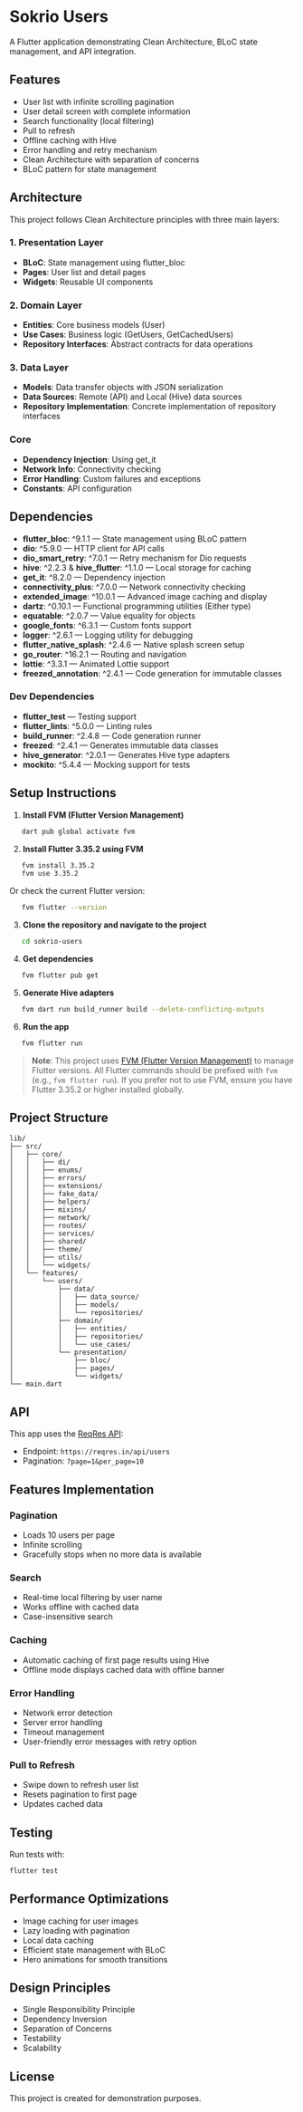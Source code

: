# Sokrio Users

A Flutter application demonstrating Clean Architecture, BLoC state management, and API integration.

## Features

- User list with infinite scrolling pagination
- User detail screen with complete information
- Search functionality (local filtering)
- Pull to refresh
- Offline caching with Hive
- Error handling and retry mechanism
- Clean Architecture with separation of concerns
- BLoC pattern for state management

## Architecture

This project follows Clean Architecture principles with three main layers:

### 1. Presentation Layer
- **BLoC**: State management using flutter_bloc
- **Pages**: User list and detail pages
- **Widgets**: Reusable UI components

### 2. Domain Layer
- **Entities**: Core business models (User)
- **Use Cases**: Business logic (GetUsers, GetCachedUsers)
- **Repository Interfaces**: Abstract contracts for data operations

### 3. Data Layer
- **Models**: Data transfer objects with JSON serialization
- **Data Sources**: Remote (API) and Local (Hive) data sources
- **Repository Implementation**: Concrete implementation of repository interfaces

### Core
- **Dependency Injection**: Using get_it
- **Network Info**: Connectivity checking
- **Error Handling**: Custom failures and exceptions
- **Constants**: API configuration

## Dependencies

- **flutter_bloc**: ^9.1.1 — State management using BLoC pattern
- **dio**: ^5.9.0 — HTTP client for API calls
- **dio_smart_retry**: ^7.0.1 — Retry mechanism for Dio requests
- **hive**: ^2.2.3 & **hive_flutter**: ^1.1.0 — Local storage for caching
- **get_it**: ^8.2.0 — Dependency injection
- **connectivity_plus**: ^7.0.0 — Network connectivity checking
- **extended_image**: ^10.0.1 — Advanced image caching and display
- **dartz**: ^0.10.1 — Functional programming utilities (Either type)
- **equatable**: ^2.0.7 — Value equality for objects
- **google_fonts**: ^6.3.1 — Custom fonts support
- **logger**: ^2.6.1 — Logging utility for debugging
- **flutter_native_splash**: ^2.4.6 — Native splash screen setup
- **go_router**: ^16.2.1 — Routing and navigation
- **lottie**: ^3.3.1 — Animated Lottie support
- **freezed_annotation**: ^2.4.1 — Code generation for immutable classes

### Dev Dependencies

- **flutter_test** — Testing support
- **flutter_lints**: ^5.0.0 — Linting rules
- **build_runner**: ^2.4.8 — Code generation runner
- **freezed**: ^2.4.1 — Generates immutable data classes
- **hive_generator**: ^2.0.1 — Generates Hive type adapters
- **mockito**: ^5.4.4 — Mocking support for tests


## Setup Instructions

1. **Install FVM (Flutter Version Management)**
```bash
   dart pub global activate fvm
```

2. **Install Flutter 3.35.2 using FVM**
```bash
   fvm install 3.35.2
   fvm use 3.35.2
```

Or check the current Flutter version:
```bash
   fvm flutter --version
```

3. **Clone the repository and navigate to the project**
```bash
   cd sokrio-users
```

4. **Get dependencies**
```bash
   fvm flutter pub get
```

5. **Generate Hive adapters**
```bash
   fvm dart run build_runner build --delete-conflicting-outputs
```

6. **Run the app**
```bash
   fvm flutter run
```

> **Note**: This project uses [FVM (Flutter Version Management)](https://fvm.app/) to manage Flutter versions. All Flutter commands should be prefixed with `fvm` (e.g., `fvm flutter run`). If you prefer not to use FVM, ensure you have Flutter 3.35.2 or higher installed globally.

## Project Structure
```
lib/
├── src/
│   ├── core/
│   │   ├── di/
│   │   ├── enums/
│   │   ├── errors/
│   │   ├── extensions/
│   │   ├── fake_data/
│   │   ├── helpers/
│   │   ├── mixins/
│   │   ├── network/
│   │   ├── routes/
│   │   ├── services/
│   │   ├── shared/
│   │   ├── theme/
│   │   ├── utils/
│   │   └── widgets/
│   └── features/
│       └── users/
│           ├── data/
│           │   ├── data_source/
│           │   ├── models/
│           │   └── repositories/
│           ├── domain/
│           │   ├── entities/
│           │   ├── repositories/
│           │   └── use_cases/
│           └── presentation/
│               ├── bloc/
│               ├── pages/
│               └── widgets/
└── main.dart
```

## API

This app uses the [ReqRes API](https://reqres.in/):
- Endpoint: `https://reqres.in/api/users`
- Pagination: `?page=1&per_page=10`

## Features Implementation

### Pagination
- Loads 10 users per page
- Infinite scrolling
- Gracefully stops when no more data is available

### Search
- Real-time local filtering by user name
- Works offline with cached data
- Case-insensitive search

### Caching
- Automatic caching of first page results using Hive
- Offline mode displays cached data with offline banner

### Error Handling
- Network error detection
- Server error handling
- Timeout management
- User-friendly error messages with retry option

### Pull to Refresh
- Swipe down to refresh user list
- Resets pagination to first page
- Updates cached data

## Testing

Run tests with:
```bash
flutter test
```

## Performance Optimizations

- Image caching for user images
- Lazy loading with pagination
- Local data caching
- Efficient state management with BLoC
- Hero animations for smooth transitions

## Design Principles

- Single Responsibility Principle
- Dependency Inversion
- Separation of Concerns
- Testability
- Scalability

## License

This project is created for demonstration purposes.
